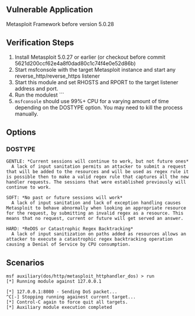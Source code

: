 ## Vulnerable Application

 Metasploit Framework before version 5.0.28

## Verification Steps

  1. Install Metasploit 5.0.27 or earlier (or checkout before commit 5621d200ccf62e4a8f0dad80c1c74f4e0e52d86b)
  2. Start msfconsole with the target Metasploit instance and start any reverse_http/reverse_https listener
  3. Start this module and set RHOSTS and RPORT to the target listener address and port.
  4. Run the modulest <rhost>```
  7. `msfconsole` should use 99%+ CPU for a varying amount of time depending on the DOSTYPE option. You may need to kill the process manually.

## Options

### DOSTYPE

	GENTLE: *Current sessions will continue to work, but not future ones*
	  A lack of input sanitation permits an attacker to submit a request that will be added to the resources and will be used as regex rule it is possible then to make a valid regex rule that captures all the new handler requests. The sessions that were established previously will continue to work.

	SOFT: *No past or future sessions will work*
      A lack of input sanitation and lack of exception handling causes Metasploit to behave abnormally when looking an appropriate resource for the request, by submitting an invalid regex as a resource. This means that no request, current or future will get served an answer.

	HARD: *ReDOS or Catastrophic Regex Backtracking*
	  A lack of input sanitization on paths added as resources allows an attacker to execute a catastrophic regex backtracking operation causing a Denial of Service by CPU consumption.

## Scenarios

```
msf auxiliary(dos/http/metasploit_httphandler_dos) > run
[*] Running module against 127.0.0.1

[*] 127.0.0.1:8080 - Sending DoS packet...
^C[-] Stopping running againest current target...
[*] Control-C again to force quit all targets.
[*] Auxiliary module execution completed
```
